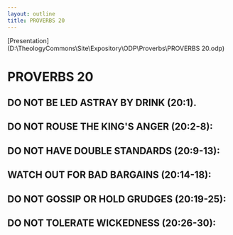 ```yaml
---
layout: outline
title: PROVERBS 20
---
```

[Presentation](D:\TheologyCommons\Site\Expository\ODP\Proverbs\PROVERBS 20.odp)
# PROVERBS 20
##  DO NOT BE LED ASTRAY BY DRINK (20:1). 
##  DO NOT ROUSE THE KING\'S ANGER (20:2-8): 
##  DO NOT HAVE DOUBLE STANDARDS (20:9-13): 
##  WATCH OUT FOR BAD BARGAINS (20:14-18): 
##  DO NOT GOSSIP OR HOLD GRUDGES (20:19-25): 
##  DO NOT TOLERATE WICKEDNESS (20:26-30): 
